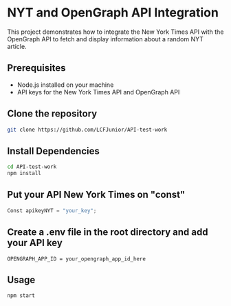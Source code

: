 # NYT and OpenGraph API Integration

This project demonstrates how to integrate the New York Times API with the OpenGraph API to fetch and display information about a random NYT article.

## Prerequisites

- Node.js installed on your machine
- API keys for the New York Times API and OpenGraph API

## Clone the repository

```bash
git clone https://github.com/LCFJunior/API-test-work
```
## Install Dependencies

```bash
cd API-test-work
npm install
```
## Put your API New York Times on "const"

```js
Const apikeyNYT = "your_key";
```

## Create a .env file in the root directory and add your API key

```env
OPENGRAPH_APP_ID = your_opengraph_app_id_here
```

## Usage

```npm
npm start
```
